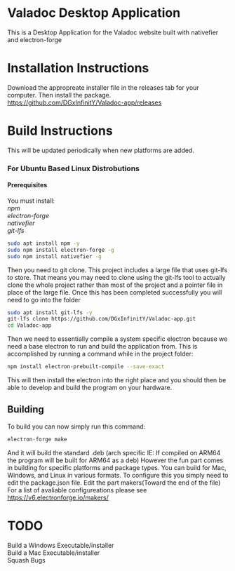 # Valadoc Desktop Application
This is a Desktop Application for the Valadoc website built with nativefier and electron-forge

# Installation Instructions
Download the appropreate installer file in the releases tab for your computer. Then install the package.\
https://github.com/DGxInfinitY/Valadoc-app/releases

# Build Instructions
This will be updated periodically when new platforms are added.
### For Ubuntu Based Linux Distrobutions
#### Prerequisites
You must install:\
*npm*\
*electron-forge*\
*nativefier*\
*git-lfs*

```bash
sudo apt install npm -y
sudo npm install electron-forge -g
sudo npm install nativefier -g
```
Then you need to git clone. This project includes a large file that uses git-lfs to store. That means you may need to clone using the git-lfs tool to actually clone the whole project rather than most of the project and a pointer file in place of the large file. Once this has been completed successfully you will need to go into the folder

```bash
sudo apt install git-lfs -y
git-lfs clone https://github.com/DGxInfinitY/Valadoc-app.git
cd Valadoc-app
```
Then we need to essentially compile a system specific electron because we need a base electron to run and build the application from. This is accomplished by running a command while in the project folder:
```bash
npm install electron-prebuilt-compile --save-exact
```
This will then install the electron into the right place and you should then be able to develop and build the program on your hardware.

## Building
To build you can now simply run this command:
```bash
electron-forge make
```
And it will build the standard .deb (arch specific IE: If compiled on ARM64 the program will be built for ARM64 as a deb)
However the fun part comes in building for specific platforms and package types. You can build for Mac, Windows, and Linux in various formats. To configure this you simply need to edit the package.json file. Edit the part makers(Toward the end of the file)
For a list of avaliable configureations please see https://v6.electronforge.io/makers/

# TODO
Build a Windows Executable/installer\
Build a Mac Executable/installer\
Squash Bugs
